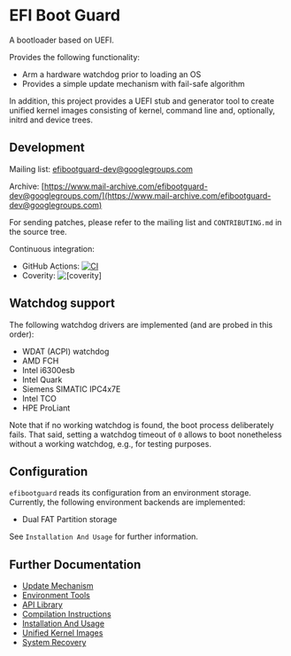 # EFI Boot Guard #

A bootloader based on UEFI.

Provides the following functionality:
* Arm a hardware watchdog prior to loading an OS
* Provides a simple update mechanism with fail-safe algorithm

In addition, this project provides a UEFI stub and generator tool to create
unified kernel images consisting of kernel, command line and, optionally,
initrd and device trees.

## Development ##

Mailing list:
[efibootguard-dev@googlegroups.com](efibootguard-dev@googlegroups.com)

Archive:
[https://www.mail-archive.com/efibootguard-dev@googlegroups.com/](https://www.mail-archive.com/efibootguard-dev@googlegroups.com)

For sending patches, please refer to the mailing list and `CONTRIBUTING.md` in
the source tree.

Continuous integration:
* GitHub Actions: [![CI](https://github.com/siemens/efibootguard/actions/workflows/main.yaml/badge.svg?branch=master)](https://github.com/siemens/efibootguard/actions/workflows/main.yaml)
* Coverity: ![[coverity]](https://img.shields.io/coverity/scan/13885.svg)

## Watchdog support ##

The following watchdog drivers are implemented (and are probed in this order):
* WDAT (ACPI) watchdog
* AMD FCH
* Intel i6300esb
* Intel Quark
* Siemens SIMATIC IPC4x7E
* Intel TCO
* HPE ProLiant

Note that if no working watchdog is found, the boot process deliberately fails.
That said, setting a watchdog timeout of `0` allows to boot nonetheless without
a working watchdog, e.g., for testing purposes.

## Configuration ##

`efibootguard` reads its configuration from an environment storage. Currently,
the following environment backends are implemented:
* Dual FAT Partition storage

See `Installation And Usage` for further information.

## Further Documentation ##

* [Update Mechanism](docs/UPDATE.md)
* [Environment Tools](docs/TOOLS.md)
* [API Library](docs/API.md)
* [Compilation Instructions](docs/COMPILE.md)
* [Installation And Usage](docs/USAGE.md)
* [Unified Kernel Images](docs/UNIFIED-KERNEL.md)
* [System Recovery](docs/RECOVERY.md)
